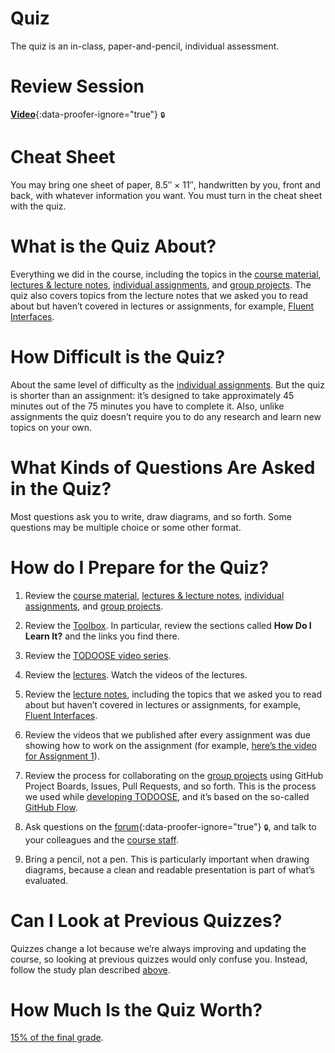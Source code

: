 # Quiz

The quiz is an in-class, paper-and-pencil, individual assessment.

# Review Session

[**Video**](https://github.com/jhu-oose/2019-students/releases/download/lectures-videos/oose--lectures--quiz-review-session.mp4){:data-proofer-ignore="true"} <small title="You must be a registered student logged into GitHub to see this.">🔒</small>

# Cheat Sheet

You may bring one sheet of paper, 8.5″ × 11″, handwritten by you, front and back, with whatever information you want. You must turn in the cheat sheet with the quiz.

# What is the Quiz About?

Everything we did in the course, including the topics in the [course material](/#course-material), [lectures & lecture notes](/#lectures), [individual assignments](/#individual-assignments), and [group projects](/#group-projects). The quiz also covers topics from the lecture notes that we asked you to read about but haven’t covered in lectures or assignments, for example, [Fluent Interfaces](/lectures/3#fluent-interface).

# How Difficult is the Quiz?

About the same level of difficulty as the [individual assignments](/#individual-assignments). But the quiz is shorter than an assignment: it’s designed to take approximately 45 minutes out of the 75 minutes you have to complete it. Also, unlike assignments the quiz doesn’t require you to do any research and learn new topics on your own.

# What Kinds of Questions Are Asked in the Quiz?

Most questions ask you to write, draw diagrams, and so forth. Some questions may be multiple choice or some other format.

# How do I Prepare for the Quiz?

1. Review the [course material](/#course-material), [lectures & lecture notes](/#lectures), [individual assignments](/#individual-assignments), and [group projects](/#group-projects).

2. Review the [Toolbox](/toolbox). In particular, review the sections called **How Do I Learn It?** and the links you find there.

3. Review the [TODOOSE video series](/todoose).

4. Review the [lectures](/#lectures). Watch the videos of the lectures.

5. Review the [lecture notes](/#lectures), including the topics that we asked you to read about but haven’t covered in lectures or assignments, for example, [Fluent Interfaces](/lectures/3#fluent-interface).

6. Review the videos that we published after every assignment was due showing how to work on the assignment (for example, [here’s the video for Assignment 1](/assignments/1#working-on-the-assignment)).

7. Review the process for collaborating on the [group projects](/#group-projects) using GitHub Project Boards, Issues, Pull Requests, and so forth. This is the process we used while [developing TODOOSE](/todoose), and it’s based on the so-called [GitHub Flow](https://guides.github.com/introduction/flow/).

8. Ask questions on the [forum](https://github.com/jhu-oose/2019-students/issues){:data-proofer-ignore="true"} <small title="You must be a registered student logged into GitHub to see this.">🔒</small>, and talk to your colleagues and the [course staff](/staff).

9. Bring a pencil, not a pen. This is particularly important when drawing diagrams, because a clean and readable presentation is part of what’s evaluated.

# Can I Look at Previous Quizzes?

Quizzes change a lot because we’re always improving and updating the course, so looking at previous quizzes would only confuse you. Instead, follow the study plan described [above](#how-do-i-prepare-for-the-quiz).

# How Much Is the Quiz Worth?

[15% of the final grade](/policies#grades).
